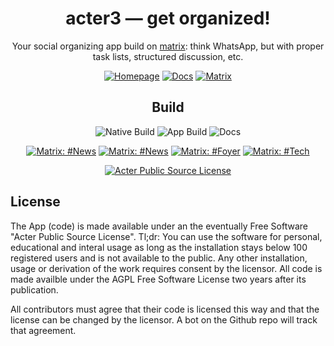
<div align='center'>

# acter3 — get organized!

Your social organizing app build on [matrix](https://matrix.org): think WhatsApp, but with proper task lists, structured discussion, etc. 

[![Homepage ](https://img.shields.io/badge/HOMEPAGE-gray?style=for-the-badge)](https://acter.global)
[![Docs ](https://img.shields.io/badge/DOCS-blue?style=for-the-badge)](https://docs.acter.global)
[![Matrix ](https://img.shields.io/badge/News-yellow?style=for-the-badge)](https://matrix.to/#/#news:effektio.org)

## Build

![Native Build](https://img.shields.io/github/actions/workflow/status/acterglobal/a3/native.yml?branch=main&label=Rust%20Build&style=for-the-badge)
![App Build](https://img.shields.io/github/actions/workflow/status/acterglobal/a3/app.yml?branch=main&label=App%20Build&style=for-the-badge) 
![Docs](https://img.shields.io/github/actions/workflow/status/acterglobal/a3/docs.yml?branch=main&label=Docs&style=for-the-badge)


[![Matrix: #News](https://img.shields.io/badge/Matrix-gray?style=for-the-badge)](https://matrix.to/#/#news:effektio.org)
[![Matrix: #News](https://img.shields.io/badge/News-green?style=for-the-badge)](https://matrix.to/#/#news:effektio.org)
[![Matrix: #Foyer](https://img.shields.io/badge/Foyer-green?style=for-the-badge)](https://matrix.to/#/#foyer:effektio.org)
[![Matrix: #Tech](https://img.shields.io/badge/tech-green?style=for-the-badge)](https://matrix.to/#/#tech:effektio.org)

[![Acter Public Source License](https://img.shields.io/badge/License-Acter%20Public%20Source%20License-blue?style=for-the-badge)](./LICENSE.txt)

</div>

## License

The App (code) is made available under an the eventually Free Software "Acter Public Source License". Tl;dr: You can use the software for personal, educational and interal usage as long as the installation stays below 100 registered users and is not available to the public. Any other installation, usage or derivation of the work requires consent by the licensor. All code is made availble under the AGPL Free Software License two years after its publication.

All contributors must agree that their code is licensed this way and that the license can be changed by the licensor. A bot on the Github repo will track that agreement.
